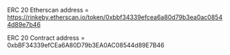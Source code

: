 ERC 20 Etherscan address = https://rinkeby.etherscan.io/token/0xbbf34339efcea6a80d79b3ea0ac08544d89e7b46

ERC 20 Contract address = 0xbBF34339efCEa6A80D79b3EA0AC08544d89E7B46
